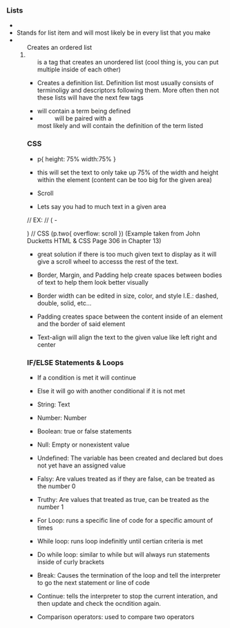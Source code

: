 ### Lists

- <li> Stands for list item and will most likely be in every list that you make

- <ol> Creates an ordered list

- <ul> is a tag that creates an unordered list (cool thing is, you can put multiple inside of each other)

- <dl> Creates a definition list. Definition list most usually consists of terminoligy and descriptors following them. More often then not these lists will have the next few tags

- <dt> will contain a term being defined

- <dd> will be paired with a <dt> most likely and will contain the definition of the term listed

### CSS

- p{
  height: 75%
  width:75%
  }
- this will set the text to only take up 75% of the width and height within the element (content can be too big for the given area)

- Scroll 
- Lets say you had to much text in a given area 

// EX:
// (<html> - <p class="two">)
// CSS (p.two{
  overflow: scroll
}) (Example taken from John Ducketts HTML & CSS Page 306 in Chapter 13)

- great solution if there is too much given text to display as it will give a scroll wheel to accesss the rest of the text.

- Border, Margin, and Padding help create spaces between bodies of text to help them look better visually 

- Border width can be edited in size, color, and style I.E.: dashed, double, solid, etc...

- Padding creates space between the content inside of an element and the border of said element

- Text-align will align the text to the given value like left right and center

### IF/ELSE Statements & Loops

- If a condition is met it will continue 
- Else it will go with another conditional if it is not met

- String: Text
- Number: Number
- Boolean: true or false statements
- Null: Empty or nonexistent value
- Undefined: The variable has been created and declared but does not yet have an assigned value

- Falsy: Are values treated as if they are false, can be treated as the number 0
- Truthy: Are values that treated as true, can be treated as the number 1

- For Loop: runs a specific line of code for a specific amount of times
- While loop: runs loop indefinitly until certian criteria is met
- Do while loop: similar to while but will always run statements inside of curly brackets
- Break: Causes the termination of the loop and tell the interpreter to go the next statement or line of code
- Continue: tells the interpreter to stop the current interation, and then update and check the ocndition again.
- Comparison operators: used to compare two operators
